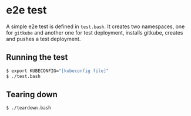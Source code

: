 # e2e test

A simple e2e test is defined in `test.bash`. It creates two namespaces, one for `gitkube` and another one for test deployment, installs gitkube, creates and pushes a test deployment.

## Running the test

```bash
$ export KUBECONFIG="[kubeconfig file]"
$ ./test.bash
```

## Tearing down

```bash
$ ./teardown.bash
```
